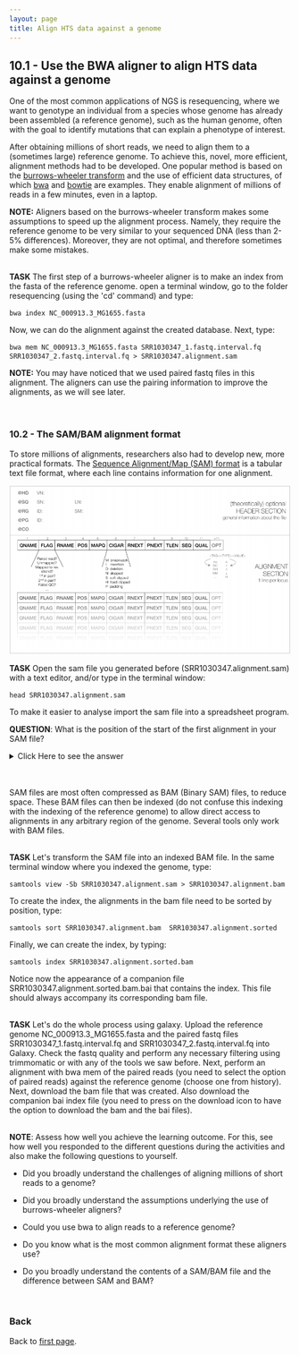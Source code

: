 ```yaml
---
layout: page
title: Align HTS data against a genome
---
```


## <a id="L10.1">10.1 - Use the BWA aligner to align HTS data against a genome</a>

One of the most common applications of NGS is resequencing, where we want to genotype an individual from a species whose genome has already been assembled (a reference genome), such as the human genome, often with the goal to identify mutations that can explain a phenotype of interest.

After obtaining millions of short reads, we need to align them to a (sometimes large) reference genome. To achieve this, novel, more efficient, alignment methods had to be developed. One popular method is based on the [burrows-wheeler transform](https://en.wikipedia.org/wiki/Burrows%E2%80%93Wheeler_transform) and the use of efficient data structures, of which [bwa](http://bio-bwa.sourceforge.net/) and [bowtie](http://bowtie-bio.sourceforge.net/index.shtml) are examples. They enable alignment of millions of reads in a few minutes, even in a laptop.

**NOTE:** Aligners based on the burrows-wheeler transform makes some assumptions to speed up the alignment process. Namely, they require the reference genome to be very similar to your sequenced DNA (less than 2-5% differences). Moreover, they are not optimal, and therefore sometimes make some mistakes.
<br/>
<br/>

**TASK** The first step of a burrows-wheeler aligner is to make an index from the fasta of the reference genome. open a terminal window, go to the folder resequencing (using the 'cd' command) and type:

    bwa index NC_000913.3_MG1655.fasta
    
Now, we can do the alignment against the created database. Next, type:

    bwa mem NC_000913.3_MG1655.fasta SRR1030347_1.fastq.interval.fq SRR1030347_2.fastq.interval.fq > SRR1030347.alignment.sam

**NOTE:** You may have noticed that we used paired fastq files in this alignment. The aligners can use the pairing information to improve the alignments, as we will see later.
<br/>
<br/>
<br/>

### <a id="L10.2">10.2 - The SAM/BAM alignment format</a>

To store millions of alignments, researchers also had to develop new, more practical formats. The [Sequence Alignment/Map (SAM) format](https://samtools.github.io/hts-specs/SAMv1.pdf) is a tabular text file format, where each line contains information for one alignment.
 
![SAM Structure](./Images/L10/bam_structure.png) 

**TASK** Open the sam file you generated before (SRR1030347.alignment.sam) with a text editor, and/or type in the terminal window:

    head SRR1030347.alignment.sam

To make it easier to analyse import the sam file into a spreadsheet program.
<br/>

**QUESTION**: What is the position of the start of the first alignment in your SAM file?  
<details><summary>Click Here to see the answer</summary>
	Read SRR1030347.285 aligns starting in position 14 (information in the 4th column of the SAM).
</details>
<br/>
<br/>

SAM files are most often compressed as BAM (Binary SAM) files, to reduce space. These BAM files can then be indexed (do not confuse this indexing with the indexing of the reference genome) to allow direct access to alignments in any arbitrary region of the genome. Several tools only work with BAM files.
<br/>
<br/>

**TASK** Let's transform the SAM file into an indexed BAM file. In the same terminal window where you indexed the genome, type:

    samtools view -Sb SRR1030347.alignment.sam > SRR1030347.alignment.bam

To create the index, the alignments in the bam file need to be sorted by position, type: 

    samtools sort SRR1030347.alignment.bam  SRR1030347.alignment.sorted
    
Finally, we can create the index, by typing: 

    samtools index SRR1030347.alignment.sorted.bam
    
Notice now the appearance of a companion file SRR1030347.alignment.sorted.bam.bai that contains the index. This file should always accompany its corresponding bam file.
<br/>
<br/>

**TASK** Let's do the whole process using galaxy. Upload the reference genome NC_000913.3_MG1655.fasta and the paired fastq files SRR1030347_1.fastq.interval.fq and SRR1030347_2.fastq.interval.fq into Galaxy. Check the fastq quality and perform any necessary filtering using trimmomatic or with any of the tools we saw before. Next, perform an alignment with bwa mem of the paired reads (you need to select the option of paired reads) against the reference genome (choose one from history). Next, download the bam file that was created. Also download the companion bai index file (you need to press on the download icon to have the option to download the bam and the bai files). 
<br/>
<br/>

**NOTE**: Assess how well you achieve the learning outcome. For this, see how well you responded to the different questions during the activities and also make the following questions to yourself.

* Did you broadly understand the challenges of aligning millions of short reads to a genome? 

* Did you broadly understand the assumptions underlying the use of burrows-wheeler aligners?

* Could you use bwa to align reads to a reference genome? 

* Do you know what is the most common alignment format these aligners use? 

* Do you broadly understand the contents of a SAM/BAM file and the difference between SAM and BAM? 
<br/>


### Back

Back to [first page](https://maccardoso.github.io/ELB18S/).
